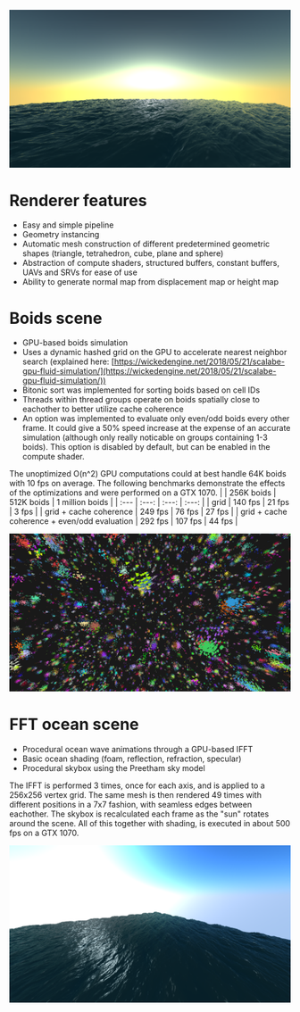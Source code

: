 ![github-small](Gidim/Resources/Textures/Showcase1.png)

# Renderer features
* Easy and simple pipeline
* Geometry instancing
* Automatic mesh construction of different predetermined geometric shapes (triangle, tetrahedron, cube, plane and sphere)
* Abstraction of compute shaders, structured buffers, constant buffers, UAVs and SRVs for ease of use
* Ability to generate normal map from displacement map or height map

# Boids scene
* GPU-based boids simulation
* Uses a dynamic hashed grid on the GPU to accelerate nearest neighbor search (explained here: [https://wickedengine.net/2018/05/21/scalabe-gpu-fluid-simulation/](https://wickedengine.net/2018/05/21/scalabe-gpu-fluid-simulation/))
* Bitonic sort was implemented for sorting boids based on cell IDs
* Threads within thread groups operate on boids spatially close to eachother to better utilize cache coherence
* An option was implemented to evaluate only even/odd boids every other frame. It could give a 50% speed increase at the expense of an accurate simulation (although only really noticable on groups containing 1-3 boids). This option is disabled by default, but can be enabled in the compute shader.

The unoptimized O(n^2) GPU computations could at best handle 64K boids with 10 fps on average. The following benchmarks demonstrate the effects of the optimizations and were performed on a GTX 1070.
|                               | 256K boids | 512K boids | 1 million boids |
| :---                                         |  :---:  |  :---:  |  :---: |
| grid                                         | 140 fps | 21 fps  | 3 fps  |
| grid + cache coherence                       | 249 fps | 76 fps  | 27 fps |
| grid + cache coherence + even/odd evaluation | 292 fps | 107 fps | 44 fps |

![github-small](Gidim/Resources/Textures/Showcase3.png)

# FFT ocean scene
* Procedural ocean wave animations through a GPU-based IFFT
* Basic ocean shading (foam, reflection, refraction, specular)
* Procedural skybox using the Preetham sky model

The IFFT is performed 3 times, once for each axis, and is applied to a 256x256 vertex grid. The same mesh is then rendered 49 times with different positions in a 7x7 fashion, with seamless edges between eachother. The skybox is recalculated each frame as the "sun" rotates around the scene. All of this together with shading, is executed in about 500 fps on a GTX 1070.

![github-small](Gidim/Resources/Textures/Showcase2.png)
